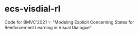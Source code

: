 # ecs-visdial-rl
Code for BMVC'2021 ✨ "Modeling Explicit Concerning States for Reinforcement Learning in Visual Dialogue"
